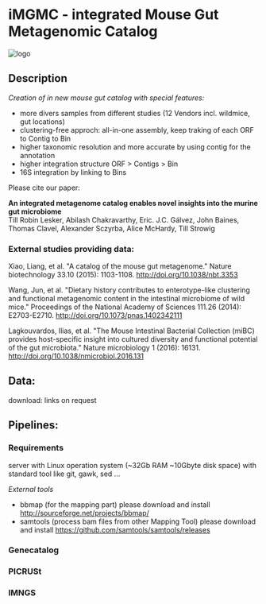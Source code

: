 # iMGMC - integrated Mouse Gut Metagenomic Catalog

![logo](https://github.com/tillrobin/iMGMC/blob/master/logo.png)

## Description

*Creation of in new mouse gut catalog with special features:*
  - more divers samples from different studies (12 Vendors incl. wildmice, gut locations)
  - clustering-free approch: all-in-one assembly, keep traking of each ORF to Contig to Bin
  - higher taxonomic resolution and more accurate by using contig for the annotation
  - higher integration structure ORF > Contigs > Bin
  - 16S integration by linking to Bins

Please cite our paper:

**An integrated metagenome catalog enables novel insights into the murine gut microbiome**  
Till Robin Lesker, Abilash Chakravarthy, Eric. J.C. Gálvez,  John Baines, Thomas Clavel, Alexander Sczyrba, Alice McHardy, Till Strowig

### External studies providing data:
Xiao, Liang, et al. "A catalog of the mouse gut metagenome." Nature biotechnology 33.10 (2015): 1103-1108. http://doi.org/10.1038/nbt.3353

Wang, Jun, et al. "Dietary history contributes to enterotype-like clustering and functional metagenomic content in the intestinal microbiome of wild mice." Proceedings of the National Academy of Sciences 111.26 (2014): E2703-E2710. http://doi.org/10.1073/pnas.1402342111

Lagkouvardos, Ilias, et al. "The Mouse Intestinal Bacterial Collection (miBC) provides host-specific insight into cultured diversity and functional potential of the gut microbiota." Nature microbiology 1 (2016): 16131. http://doi.org/10.1038/nmicrobiol.2016.131


## Data:
download:
links on request

## Pipelines:
### Requirements

server with Linux operation system (~32Gb RAM ~10Gbyte disk space)
with standard tool like git, gawk, sed ...

*External tools*
  - bbmap (for the mapping part)
    please download and install http://sourceforge.net/projects/bbmap/
  - samtools (process bam files from other Mapping Tool)
    please download and install https://github.com/samtools/samtools/releases


### Genecatalog

### PICRUSt

### IMNGS

